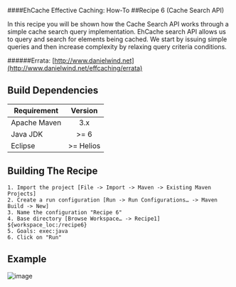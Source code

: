 ####EhCache Effective Caching: How-To
##Recipe 6 (Cache Search API)

In this recipe you will be shown how the Cache Search API works through a simple cache search query implementation. EhCache search API allows us to query and search for elements being cached. We start by issuing simple queries and then increase complexity by relaxing query criteria conditions.

######Errata: [http://www.danielwind.net](http://www.danielwind.net/effcaching/errata)


Build Dependencies
-------

| Requirement      |  Version   |
|------------------|:----------:|
|  Apache Maven    |    3.x     |
|  Java JDK        |    >= 6    |
|  Eclipse         | >= Helios  |


Building The Recipe
-------
```
1. Import the project [File -> Import -> Maven -> Existing Maven Projects]
2. Create a run configuration [Run -> Run Configurations… -> Maven Build -> New]
3. Name the configuration "Recipe 6"
4. Base directory [Browse Workspace… -> Recipe1] ${workspace_loc:/recipe6}
5. Goals: exec:java
6. Click on "Run" 
```

Example
-------
![image](https://raw.github.com/danielwind/resources/master/images/recipe6_eclipse.png) 